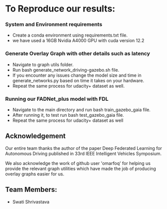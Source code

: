 # To Reproduce our results:
### System and Environment requirements
-   Create a conda environment using requirements.txt file.
-   we have used a 16GB Nvidia A4000 GPU with cuda version 12.2 
### Generate Overlay Graph with other details such as latency
-   Navigate to graph utils folder.
-   Run bash generate_network_driving-gazebo.sh file.
-   If you encounter any issues change the model size and time in generate_networks.py based on time it takes on your hardware.
-   Repeat the same process for udacity+ dataset as well. 

### Running our FADNet_plus model with FDL
-   Navigate to the main directory and run bash train_gazebo_gaia file.
-   After running it, to test run bash test_gazebo_gaia file.
-   Repeat the same process for udacity+ dataset as well


## Acknowledgement
Our entire team thanks the author of the paper Deep Federated Learning for Autonomous Driving published in 33rd IEEE Intelligent Vehicles Symposium.

We also acknowledge the work of github user 'omarfoq' for helping us provide the relevant graph utilities which have made the job of producing overlay graphs easier for us.

## Team Members:
-  Swati Shrivastava
